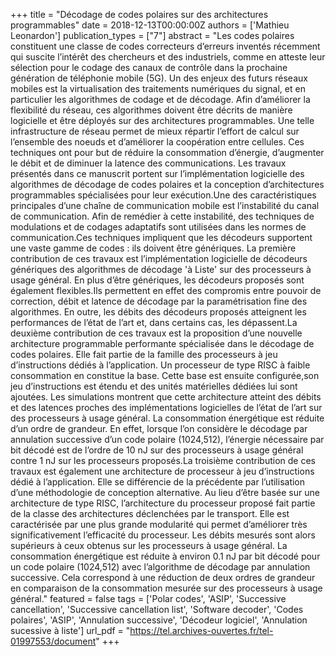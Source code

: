 +++
title = "Décodage de codes polaires sur des architectures programmables"
date = 2018-12-13T00:00:00Z
authors = ['Mathieu Leonardon']
publication_types = ["7"]
abstract = "Les codes polaires constituent une classe de codes correcteurs d’erreurs inventés récemment qui suscite l’intérêt des chercheurs et des industriels, comme en atteste leur sélection pour le codage des canaux de contrôle dans la prochaine génération de téléphonie mobile (5G). Un des enjeux des futurs réseaux mobiles est la virtualisation des traitements numériques du signal, et en particulier les algorithmes de codage et de décodage. Afin d’améliorer la flexibilité du réseau, ces algorithmes doivent être décrits de manière logicielle et être déployés sur des architectures programmables. Une telle infrastructure de réseau permet de mieux répartir l’effort de calcul sur l’ensemble des noeuds et d’améliorer la coopération entre cellules. Ces techniques ont pour but de réduire la consommation d’énergie, d’augmenter le débit et de diminuer la latence des communications. Les travaux présentés dans ce manuscrit portent sur l’implémentation logicielle des algorithmes de décodage de codes polaires et la conception d’architectures programmables spécialisées pour leur exécution.Une des caractéristiques principales d’une chaîne de communication mobile est l’instabilité du canal de communication. Afin de remédier à cette instabilité, des techniques de modulations et de codages adaptatifs sont utilisées dans les normes de communication.Ces techniques impliquent que les décodeurs supportent une vaste gamme de codes : ils doivent être génériques. La première contribution de ces travaux est l’implémentation logicielle de décodeurs génériques des algorithmes de décodage 'à Liste' sur des processeurs à usage général. En plus d’être génériques, les décodeurs proposés sont également flexibles.Ils permettent en effet des compromis entre pouvoir de correction, débit et latence de décodage par la paramétrisation fine des algorithmes. En outre, les débits des décodeurs proposés atteignent les performances de l’état de l’art et, dans certains cas, les dépassent.La deuxième contribution de ces travaux est la proposition d’une nouvelle architecture programmable performante spécialisée dans le décodage de codes polaires. Elle fait partie de la famille des processeurs à jeu d’instructions dédiés à l’application. Un processeur de type RISC à faible consommation en constitue la base. Cette base est ensuite configurée,son jeu d’instructions est étendu et des unités matérielles dédiées lui sont ajoutées. Les simulations montrent que cette architecture atteint des débits et des latences proches des implémentations logicielles de l’état de l’art sur des processeurs à usage général. La consommation énergétique est réduite d’un ordre de grandeur. En effet, lorsque l’on considère le décodage par annulation successive d’un code polaire (1024,512), l’énergie nécessaire par bit décodé est de l’ordre de 10 nJ sur des processeurs à usage général contre 1 nJ sur les processeurs proposés.La troisième contribution de ces travaux est également une architecture de processeur à jeu d’instructions dédié à l’application. Elle se différencie de la précédente par l’utilisation d’une méthodologie de conception alternative. Au lieu d’être basée sur une architecture de type RISC, l’architecture du processeur proposé fait partie de la classe des architectures déclenchées par le transport. Elle est caractérisée par une plus grande modularité qui permet d’améliorer très significativement l’efficacité du processeur. Les débits mesurés sont alors supérieurs à ceux obtenus sur les processeurs à usage général. La consommation énergétique est réduite à environ 0.1 nJ par bit décodé pour un code polaire (1024,512) avec l’algorithme de décodage par annulation successive. Cela correspond à une réduction de deux ordres de grandeur en comparaison de la consommation mesurée sur des processeurs à usage général."
featured = false
tags = ['Polar codes', 'ASIP', 'Successive cancellation', 'Successive cancellation list', 'Software decoder', 'Codes polaires', 'ASIP', 'Annulation successive', 'Décodeur logiciel', 'Annulation sucessive à liste']
url_pdf = "https://tel.archives-ouvertes.fr/tel-01997553/document"
+++
